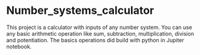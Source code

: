 # Number_systems_calculator
This project is a calculator with inputs of any number system. You can use any basic arithmetic operation like sum, subtraction, multiplication, division and potentiation. The basics operations did build with python in Jupiter notebook.
